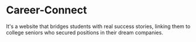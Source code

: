 # Career-Connect
It's a website that bridges students with real success stories, linking them to college seniors who secured positions in their dream companies.
